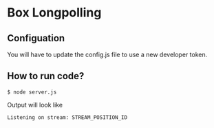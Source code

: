 # Box Longpolling

## Configuation
You will have to update the config.js file to use a new developer token.

## How to run code?
```
$ node server.js
```
Output will look like
```
Listening on stream: STREAM_POSITION_ID
```